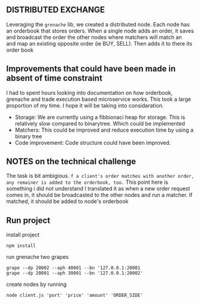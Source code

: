 ## DISTRIBUTED EXCHANGE

Leveraging the `grenache` lib, we created a distributed node. Each node has an orderbook
that stores orders. When a single node adds an order, it saves and broadcast the order the other nodes where matchers will match an  
and map an existing opposite order (ie BUY, SELL). Then adds it to there its order book


## Improvements that could have been made in absent of time constraint
I had to spent hours looking into documentation on how orderbook, grenache and trade execution based microservice works. 
This took a large proportion of my time. I hope it will be taking into considaration. 
- Storage: We are currently using a fibbionaci heap for storage. This is relatively slow
 compared to binarytree. Which could be implemented
- Matchers: This could be improved and reduce execution time by using a binary tree
- Code improvement: Code structure could have been improved.


## NOTES on the technical challenge
The task is  bit ambigious. `f a client's order matches with another order, any remainer is added to the orderbook, too.` This point here is something i did not understand
I translated it as when a new order request comes in, it should be broadcasted to the other nodes and run a matcher. If matched, it should be added to node's orderbook 


## Run project
install project
```shell
npm install
```

run grenache two grapes

```shell
grape --dp 20002 --aph 40001 --bn '127.0.0.1:20001
grape --dp 20001 --aph 30001 --bn '127.0.0.1:20002'
```

create nodes by running 
```shell
node client.js 'port' 'price' 'amount' 'ORDER_SIDE'
```


